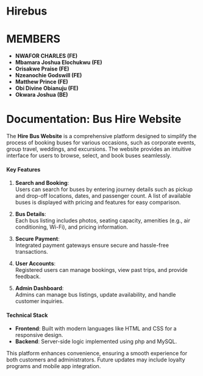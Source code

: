 # Hirebus

# MEMBERS
- **NWAFOR CHARLES (FE)**
- **Mbamara Joshua Elochukwu (FE)**
- **Orisakwe Praise (FE)**
- **Nzeanochie Godswill (FE)**
- **Matthew Prince (FE)**
- **Obi Divine Obianuju (FE)**
- **Okwara Joshua (BE)**

# Documentation: Bus Hire Website

The **Hire Bus Website** is a comprehensive platform designed to simplify the process of booking buses for various occasions, such as corporate events, group travel, weddings, and excursions. The website provides an intuitive interface for users to browse, select, and book buses seamlessly.

#### **Key Features**
1. **Search and Booking**:  
   Users can search for buses by entering journey details such as pickup and drop-off locations, dates, and passenger count. A list of available buses is displayed with pricing and features for easy comparison.

2. **Bus Details**:  
   Each bus listing includes photos, seating capacity, amenities (e.g., air conditioning, Wi-Fi), and pricing information.

3. **Secure Payment**:  
   Integrated payment gateways ensure secure and hassle-free transactions.

4. **User Accounts**:  
   Registered users can manage bookings, view past trips, and provide feedback.  

5. **Admin Dashboard**:  
   Admins can manage bus listings, update availability, and handle customer inquiries.

#### **Technical Stack**
- **Frontend**: Built with modern languages like HTML and CSS for a responsive design.  
- **Backend**: Server-side logic implemented using php and MySQL.  

This platform enhances convenience, ensuring a smooth experience for both customers and administrators. Future updates may include loyalty programs and mobile app integration.
